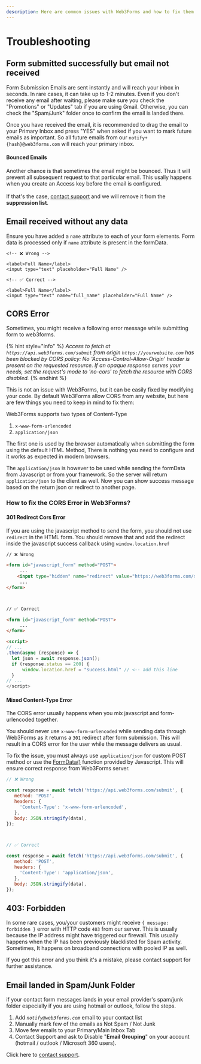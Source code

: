 ```yaml
---
description: Here are common issues with Web3Forms and how to fix them.
---
```


# Troubleshooting

## Form submitted successfully but email not received

Form Submission Emails are sent instantly and will reach your inbox in seconds. In rare cases, it can take up to 1-2 minutes. Even if you don't receive any email after waiting, please make sure you check the "Promotions" or "Updates" tab if you are using Gmail. Otherwise, you can check the "Spam/Junk" folder once to confirm the email is landed there.&#x20;

Once you have received the email, it is recommended to drag the email to your Primary Inbox and press "YES" when asked if you want to mark future emails as important. So all future emails from our `notify+{hash}@web3forms.com` will reach your primary inbox.&#x20;

#### **Bounced Emails**

Another chance is that sometimes the email might be bounced. Thus it will prevent all subsequent request to that particular email. This usally happens when you create an Access key before the email is configured. \
\
If that's the case, [contact support](https://web3forms.com/help?contact=true) and we will remove it from the **suppression list**.&#x20;

## Email received without any data

Ensure you have added a `name` attribute to each of your form elements. Form data is processed only if `name` attribute is present in the formData.&#x20;

```markup
<!-- ❌ Wrong -->

<label>Full Name</label>
<input type="text" placeholder="Full Name" />

<!-- ✅ Correct -->

<label>Full Name</label>
<input type="text" name="full_name" placeholder="Full Name" />

```

## CORS Error

Sometimes, you might receive a following error message while submitting form to web3forms.&#x20;

{% hint style="info" %}
_Access to fetch at `https://api.web3forms.com/submit` from origin `https://yourwebsite.com` has been blocked by CORS policy: No 'Access-Control-Allow-Origin' header is present on the requested resource. If an opaque response serves your needs, set the request's mode to 'no-cors' to fetch the resource with CORS disabled._
{% endhint %}

This is not an issue with Web3Forms, but it can be easily fixed by modifying your code. By default Web3Forms allow CORS from any website, but here are few things you need to keep in mind to fix them:

Web3Forms supports two types of Content-Type

1. `x-www-form-urlencoded`
2. `application/json`

The first one is used by the browser automatically when submitting the form using the default HTML Method, There is nothing you need to configure and it works as expected in modern browsers.&#x20;

The `application/json` is however to be used while sending the formData from Javascript or from your framework. So the server will return `application/json` to the client as well. Now you can show success message based on the return json or redirect to another page.&#x20;

### How to fix the CORS Error in Web3Forms?

#### **301 Redirect Cors Error**

If you are using the javascript method to send the form, you should not use `redirect` in the HTML form. You should remove that and add the redirect inside the javascript success callback using `window.location.href`

```html
// ❌ Wrong

<form id="javascript_form" method="POST">
     ...
    <input type="hidden" name="redirect" value="https://web3forms.com/success">
     ...
</form> 



// ✅ Correct

<form id="javascript_form" method="POST">
     ... 
</form> 

<script>
// ...
.then(async (response) => {
  let json = await response.json();
  if (response.status == 200) {
      window.location.href = "success.html" // <-- add this line
  }
// ...   
</script>
```

#### Mixed Content-Type Error

The CORS error usually happens when you mix javascript and form-urlencoded together.&#x20;

You should never use `x-www-form-urlencoded` while sending data through Web3Forms as it returns a `301` redirect after form submission. This will result in a CORS error for the user while the message delivers as usual. &#x20;

To fix the issue, you must always use `application/json` for custom POST method or use the [FormData()](https://developer.mozilla.org/en-US/docs/Web/API/FormData) function provided by Javascript. This will ensure correct response from Web3Forms server.&#x20;

```javascript
// ❌ Wrong 

const response = await fetch('https://api.web3forms.com/submit', {
   method: 'POST',
   headers: {
     'Content-Type': 'x-www-form-urlencoded',
   },
   body: JSON.stringify(data),
});



// ✅ Correct

const response = await fetch('https://api.web3forms.com/submit', {
   method: 'POST',
   headers: {
     'Content-Type': 'application/json',
   },
   body: JSON.stringify(data),
});

```

## 403: Forbidden

In some rare cases, you/your customers might receive `{ message: forbidden }` error with HTTP code `403`  from our server. This is usually because the IP address might have triggered our firewall. This usually happens when the IP has been previously blacklisted for Spam activity. Sometimes, It happens on broadband connections with pooled IP as well.

If you got this error and you think it's a mistake, please contact support for further assistance.&#x20;

## Email landed in Spam/Junk Folder

if your contact form messages lands in your email provider's spam/junk folder especially if you are using hotmail or outlook, follow the steps.&#x20;

1. Add _`notify@web3forms.com`_ email to your contact list
2. Manually mark few of the emails as Not Spam / Not Junk
3. Move few emails to your Primary/Main Inbox Tab
4. Contact Support and ask to Disable "**Email Grouping**" on your account\
   (hotmail / outlook / Microsoft 360 users).

Click here to [contact support](https://web3forms.com/help?contact=true).&#x20;

